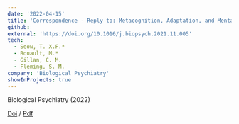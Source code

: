 ```yaml
---
date: '2022-04-15'
title: 'Correspondence - Reply to: Metacognition, Adaptation, and Mental Health'
github:
external: 'https://doi.org/10.1016/j.biopsych.2021.11.005'
tech:
  - Seow, T. X.F.*
  - Rouault, M.*
  - Gillan, C. M.
  - Fleming, S. M.
company: 'Biological Psychiatry'
showInProjects: true
---
```


Biological Psychiatry (2022)

[Doi](https://doi.org/10.1016/j.biopsych.2021.11.005) / [Pdf](/files/2022-04-15-Reply-to-metacognition-adaptation-and-mental-health.pdf)
